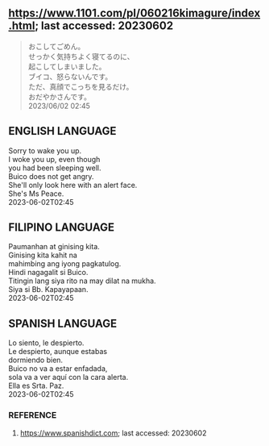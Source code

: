 ## https://www.1101.com/pl/060216kimagure/index.html; last accessed: 20230602

> おこしてごめん。<br/>
> せっかく気持ちよく寝てるのに、<br/>
> 起こしてしまいました。<br/>
> ブイコ、怒らないんです。<br/>
> ただ、真顔でこっちを見るだけ。<br/>
> おだやかさんです。<br/>
> 2023/06/02 02:45 

## ENGLISH LANGUAGE

Sorry to wake you up.<br/>
I woke you up, even though <br/>
you had been sleeping well.<br/>
Buico does not get angry.<br/>
She'll only look here with an alert face.<br/>
She's Ms Peace.<br/>
2023-06-02T02:45

## FILIPINO LANGUAGE

Paumanhan at ginising kita.<br/>
Ginising kita kahit na<br/>
mahimbing ang iyong pagkatulog.<br/>
Hindi nagagalit si Buico.<br/>
Titingin lang siya rito na may dilat na mukha.<br/>
Siya si Bb. Kapayapaan.<br/>
2023-06-02T02:45

## SPANISH LANGUAGE

Lo siento, le despierto.<br/>
Le despierto, aunque estabas<br/> 
dormiendo bien.<br/>
Buico no va a estar enfadada,<br/>
sola va a ver aquí con la cara alerta.<br/>
Ella es Srta. Paz.<br/>
2023-06-02T02:45

### REFERENCE

1) https://www.spanishdict.com; last accessed: 20230602
